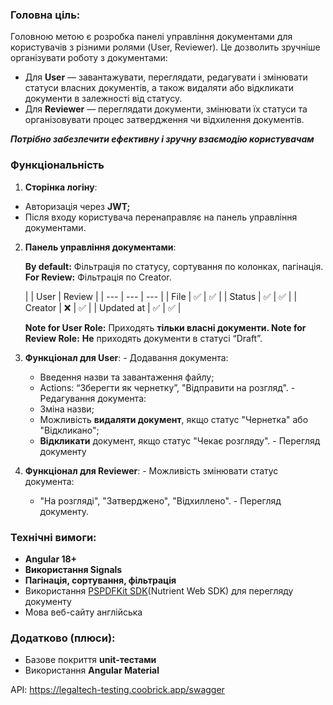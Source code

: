 ### Головна ціль:

Головною метою є розробка панелі управління документами для користувачів з різними ролями (User, Reviewer). Це дозволить зручніше організувати роботу з документами:

- Для **User** — завантажувати, переглядати, редагувати і змінювати статуси власних документів, а також видаляти або відкликати документи в залежності від статусу.
- Для **Reviewer** — переглядати документи, змінювати їх статуси та організовувати процес затвердження чи відхилення документів.

***Потрібно забезпечити ефективну і зручну взаємодію користувачам***

### **Функціональність**

1. **Сторінка логіну**:
  - Авторизація через **JWT;**
  - Після входу користувача перенаправляє на панель управління документами.
2. **Панель управління документами**:

   **By default:** Фільтрація по статусу, сортування по колонках, пагінація.
   **For Review:** Фільтрація по Creator.

   |  | User | Review |
       | --- | --- | --- |
   | File | ✅ | ✅ |
   | Status | ✅ | ✅ |
   | Creator | ❌ | ✅ |
   | Updated at  | ✅ | ✅ |

   **Note for User Role:** Приходять **тільки власні документи.
   Note for Review Role:** **Не** приходять документи в статусі “Draft”.

  1. **Функціонал для User**:
    - Додавання документа:
      - Введення назви та завантаження файлу;
      - Actions: “Зберегти як чернетку”, "Відправити на розгляд".
    - Редагування документа:
      - Зміна назви;
      - Можливість **видаляти документ**, якщо статус "Чернетка" або "Відкликано";
      - **Відкликати** документ, якщо статус "Чекає розгляду".
    - Перегляд документу
  2. **Функціонал для Reviewer**:
    - Можливість змінювати статус документа:
      - "На розгляді", "Затверджено", "Відхиллено".
    - Перегляд документу.

   ### **Технічні вимоги**:

  - **Angular 18+**
  - **Використання Signals**
  - **Пагінація, сортування, фільтрація**
  - Використання [PSPDFKit SDK](https://www.nutrient.io/guides/web/)(Nutrient Web SDK) для перегляду документу
  - Мова веб-сайту англійська

   ### **Додатково (плюси)**:

  - Базове покриття **unit-тестами**
  - Використання **Angular Material**

   API: https://legaltech-testing.coobrick.app/swagger
